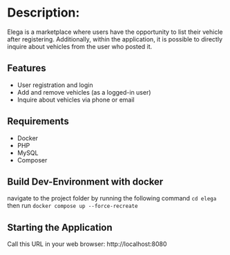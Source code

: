 

# Description:
Elega is a marketplace where users have the opportunity to 
list their vehicle after registering. Additionally, within 
the application, it is possible to directly inquire about 
vehicles from the user who posted it.

## Features
- User registration and login
- Add and remove vehicles (as a logged-in user)
- Inquire about vehicles via phone or email

## Requirements
- Docker
- PHP
- MySQL
- Composer

## Build Dev-Environment with docker
navigate to the project folder by running
the following command `cd elega`
then run `docker compose up --force-recreate`

## Starting the Application
Call this URL in your web browser: http://localhost:8080

